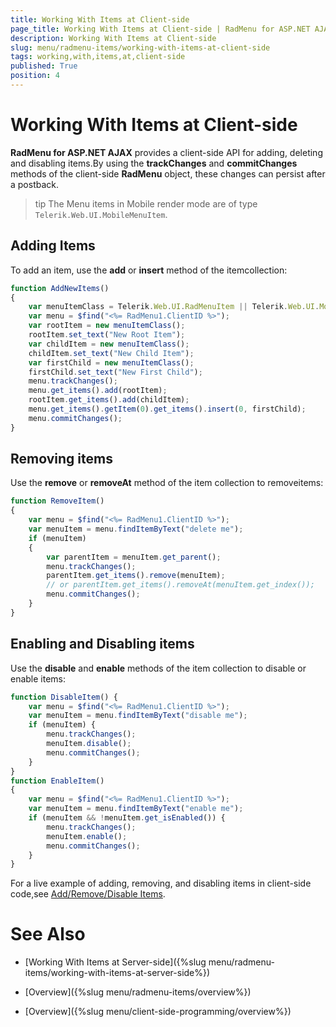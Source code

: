 ```yaml
---
title: Working With Items at Client-side
page_title: Working With Items at Client-side | RadMenu for ASP.NET AJAX Documentation
description: Working With Items at Client-side
slug: menu/radmenu-items/working-with-items-at-client-side
tags: working,with,items,at,client-side
published: True
position: 4
---
```


# Working With Items at Client-side



**RadMenu for ASP.NET AJAX** provides a client-side API for adding, deleting and disabling items.By using the **trackChanges** and **commitChanges** methods of the client-side **RadMenu** object, these changes can persist after a postback.

>tip The Menu items in Mobile render mode are of type `Telerik.Web.UI.MobileMenuItem`.
>

## Adding Items

To add an item, use the **add** or **insert** method of the itemcollection:

````JavaScript
function AddNewItems()
{    
    var menuItemClass = Telerik.Web.UI.RadMenuItem || Telerik.Web.UI.MobileMenuItem;
    var menu = $find("<%= RadMenu1.ClientID %>"); 
    var rootItem = new menuItemClass();  
    rootItem.set_text("New Root Item");  
    var childItem = new menuItemClass();  
    childItem.set_text("New Child Item");  
    var firstChild = new menuItemClass();  
    firstChild.set_text("New First Child");   
    menu.trackChanges();  
    menu.get_items().add(rootItem);  
    rootItem.get_items().add(childItem);  
    menu.get_items().getItem(0).get_items().insert(0, firstChild);  
    menu.commitChanges();       
}			
````

## Removing items

Use the **remove** or **removeAt** method of the item collection to removeitems:

````JavaScript
function RemoveItem()
{  
    var menu = $find("<%= RadMenu1.ClientID %>");  
    var menuItem = menu.findItemByText("delete me");
    if (menuItem)  
    {    
        var parentItem = menuItem.get_parent();    
        menu.trackChanges();    
        parentItem.get_items().remove(menuItem);
        // or parentItem.get_items().removeAt(menuItem.get_index());
        menu.commitChanges();
    }
}		
````

## Enabling and Disabling items

Use the **disable** and **enable** methods of the item collection to disable or enable items:

````JavaScript
function DisableItem() {
    var menu = $find("<%= RadMenu1.ClientID %>");
    var menuItem = menu.findItemByText("disable me");
    if (menuItem) {
        menu.trackChanges();
        menuItem.disable();
        menu.commitChanges();
    }
}
function EnableItem()
{
    var menu = $find("<%= RadMenu1.ClientID %>");
    var menuItem = menu.findItemByText("enable me");
    if (menuItem && !menuItem.get_isEnabled()) {
        menu.trackChanges();
        menuItem.enable();
        menu.commitChanges();
    }
}
````


For a live example of adding, removing, and disabling items in client-side code,see [Add/Remove/Disable Items](http://demos.telerik.com/aspnet-ajax/menu/examples/programming/addremovedisableitemsclientside/defaultcs.aspx).

# See Also

 * [Working With Items at Server-side]({%slug menu/radmenu-items/working-with-items-at-server-side%})

 * [Overview]({%slug menu/radmenu-items/overview%})

 * [Overview]({%slug menu/client-side-programming/overview%})
